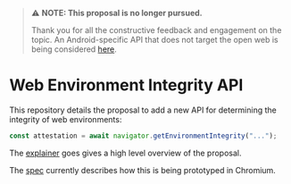 > ⚠️ **NOTE: This proposal is no longer pursued.**
>
> Thank you for all the constructive feedback and engagement on the topic. An Android-specific API that does not target the open web is being considered [here](https://android-developers.googleblog.com/2023/11/increasing-trust-for-embedded-media.html).

# Web Environment Integrity API

This repository details the proposal to add a new API for determining the integrity
of web environments:

```js
const attestation = await navigator.getEnvironmentIntegrity("...");
```

The [explainer](./explainer.md) goes gives a high level overview of the proposal.

The [spec](https://rupertbenwiser.github.io/Web-Environment-Integrity/) currently describes how this is being prototyped in Chromium.
